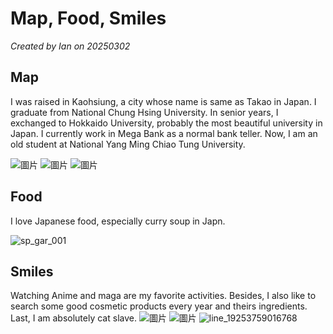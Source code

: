 # Map, Food, Smiles

*Created by Ian on 20250302*

## Map

I was raised in Kaohsiung, a city whose name is same as Takao in Japan.
I graduate from National Chung Hsing University. In senior years, I exchanged to Hokkaido University, probably the most beautiful university in Japan.
I currently work in Mega Bank as a normal bank teller.
Now, I am an old student at National Yang Ming Chiao Tung University.

![圖片](https://github.com/user-attachments/assets/170b2d91-c642-4730-b541-0848059502a8)
![圖片](https://github.com/user-attachments/assets/5a4b7b14-e3c2-484d-b9ec-788a102c04d0)
![圖片](https://github.com/user-attachments/assets/1e574f10-c500-4450-ac8f-6e008c2d0f73)


## Food

I love Japanese food, especially curry soup in Japn.

![sp_gar_001](https://github.com/user-attachments/assets/9f3197c4-f24d-469b-97dc-3b62fd0bcc6f)

## Smiles
Watching Anime and maga are my favorite activities. Besides, I also like to search some good cosmetic products every year and theirs ingredients.
Last, I am absolutely cat slave. 
![圖片](https://github.com/user-attachments/assets/eb0a3268-aa12-4b52-a972-5cb62e3ce226)
![圖片](https://github.com/user-attachments/assets/da3fac69-b4d8-4d5e-bfc5-170fab20826d)
![line_19253759016768](https://github.com/user-attachments/assets/b9318093-53ec-427e-a2eb-2fdd7f47553b)
